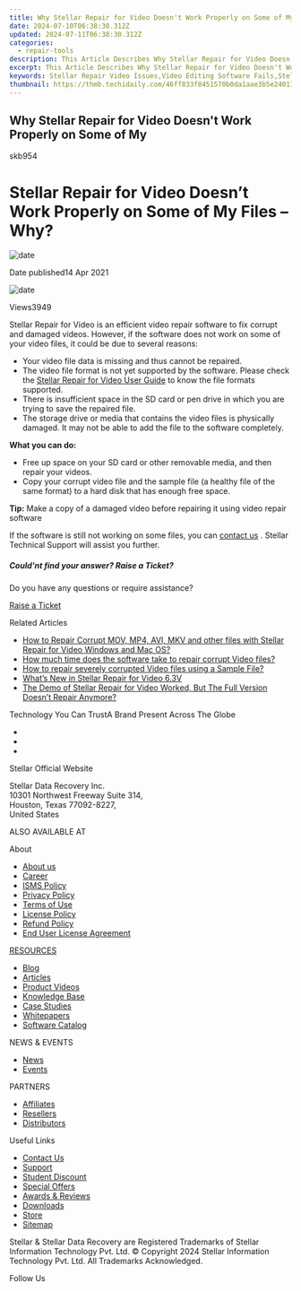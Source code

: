```yaml
---
title: Why Stellar Repair for Video Doesn't Work Properly on Some of My ...
date: 2024-07-10T06:38:30.312Z
updated: 2024-07-11T06:38:30.312Z
categories:
  - repair-tools
description: This Article Describes Why Stellar Repair for Video Doesn't Work Properly on Some of My ...
excerpt: This Article Describes Why Stellar Repair for Video Doesn't Work Properly on Some of My ...
keywords: Stellar Repair Video Issues,Video Editing Software Fails,Stellar Video Repair Expertise,Optimal Video Editing Solutions,Stellar Repair Services Effectiveness,How to Fix Video Editing Errors,Comparative Analysis
thumbnail: https://thmb.techidaily.com/46ff833f8451570b0da1aae3b5e240178f5309a157b985bbd215b7fa3c985379.jpg
---
```


## Why Stellar Repair for Video Doesn't Work Properly on Some of My

skb954

# Stellar Repair for Video Doesn’t Work Properly on Some of My Files – Why?

![date](https://cdn-cmlep.nitrocdn.com/DLSjJVyzoVcUgUSBlgyEUoGMDKLbWXQr/assets/images/optimized/rev-636f8fd/www.stellarinfo.com/support/kb/asset/frontend/images/date.png)

 Date published14 Apr 2021

![date](https://cdn-cmlep.nitrocdn.com/DLSjJVyzoVcUgUSBlgyEUoGMDKLbWXQr/assets/images/optimized/rev-636f8fd/www.stellarinfo.com/support/kb/asset/frontend/images/view.png)

 Views3949

 Stellar Repair for Video is an efficient video repair software to fix corrupt and damaged videos. However, if the software does not work on some of your video files, it could be due to several reasons:

* Your video file data is missing and thus cannot be repaired.
* The video file format is not yet supported by the software. Please check the [Stellar Repair for Video User Guide](https://tools.techidaily.com/stellardata-recovery/buy-now/) to know the file formats supported.
* There is insufficient space in the SD card or pen drive in which you are trying to save the repaired file.
* The storage drive or media that contains the video files is physically damaged. It may not be able to add the file to the software completely.

**What you can do:**

* Free up space on your SD card or other removable media, and then repair your videos.
* Copy your corrupt video file and the sample file (a healthy file of the same format) to a hard disk that has enough free space.

**Tip:** Make a copy of a damaged video before repairing it using video repair software

 If the software is still not working on some files, you can [contact us](https://www.stellarinfo.com/contact/contact-us.php) . Stellar Technical Support will assist you further.

##### Could'nt find your answer? Raise a Ticket?

Do you have any questions or require assistance?

[Raise a Ticket](https://tickets.stellarinfo.com/portal/en/signin)

Related Articles

* [How to Repair Corrupt MOV, MP4, AVI, MKV and other files with Stellar Repair for Video Windows and Mac OS?](how-to-fix-corrupt-quicktime-mov-file)
* [How much time does the software take to repair corrupt Video files?](time-take-to-repair-corrupt-video-files)
* [How to repair severely corrupted Video files using a Sample File?](corrupted-video-repair-using-sample-file)
* [What’s New in Stellar Repair for Video 6.3V](new-stellar-phoenix-video-repair-more-powerful)
* [The Demo of Stellar Repair for Video Worked, But The Full Version Doesn’t Repair Anymore?](demo-worked-full-version-does-not-repair)

 Technology You Can TrustA Brand Present Across The Globe

* [](https://www.stellarinfo.com/images/v7/ISO-27001-2013-Certificate.pdf)
* [](https://www.stellarinfo.com/images/v7/ISO-9001-2008Certificate.pdf)
* [](https://tools.techidaily.com/stellardata-recovery/buy-now/)

 Stellar Official Website

 Stellar Data Recovery Inc.  
 10301 Northwest Freeway Suite 314,  
 Houston, Texas 77092-8227,  
 United States

 ALSO AVAILABLE AT

 About

* [About us](https://tools.techidaily.com/stellardata-recovery/buy-now/)
* [Career](https://tools.techidaily.com/stellardata-recovery/buy-now/)
* [ISMS Policy](https://tools.techidaily.com/stellardata-recovery/buy-now/)
* [Privacy Policy](https://tools.techidaily.com/stellardata-recovery/buy-now/)
* [Terms of Use](https://tools.techidaily.com/stellardata-recovery/buy-now/)
* [License Policy](https://www.stellarinfo.com/software-licensing-usage.php)
* [Refund Policy](https://tools.techidaily.com/stellardata-recovery/buy-now/)
* [End User License Agreement](https://tools.techidaily.com/stellardata-recovery/buy-now/)

[RESOURCES](https://tools.techidaily.com/stellardata-recovery/buy-now/)

* [Blog](https://tools.techidaily.com/stellardata-recovery/buy-now/)
* [Articles](https://tools.techidaily.com/stellardata-recovery/buy-now/)
* [Product Videos](https://tools.techidaily.com/stellardata-recovery/buy-now/)
* [Knowledge Base](https://tools.techidaily.com/stellardata-recovery/buy-now/)
* [Case Studies](https://tools.techidaily.com/stellardata-recovery/buy-now/)
* [Whitepapers](https://tools.techidaily.com/stellardata-recovery/buy-now/)
* [Software Catalog](https://tools.techidaily.com/stellardata-recovery/buy-now/)

 NEWS & EVENTS

* [News](https://tools.techidaily.com/stellardata-recovery/buy-now/)
* [Events](https://www.stellarinfo.com/affiliate-summit/affiliate-summit.php)

 PARTNERS

* [Affiliates](https://tools.techidaily.com/stellardata-recovery/buy-now/)
* [Resellers](https://tools.techidaily.com/stellardata-recovery/buy-now/)
* [Distributors](https://tools.techidaily.com/stellardata-recovery/buy-now/)

 Useful Links

* [Contact Us](https://www.stellarinfo.com/contact/contact-us.php)
* [Support](https://tools.techidaily.com/stellardata-recovery/buy-now/)
* [Student Discount](https://www.stellarinfo.com/student-discount/)
* [Special Offers](https://tools.techidaily.com/stellardata-recovery/buy-now/)
* [Awards & Reviews](https://tools.techidaily.com/stellardata-recovery/buy-now/)
* [Downloads](https://www.stellarinfo.com/download.php)
* [Store](https://tools.techidaily.com/stellardata-recovery/buy-now/)
* [Sitemap](https://www.stellarinfo.com/sitemap.php)

 Stellar & Stellar Data Recovery are Registered Trademarks of Stellar Information Technology Pvt. Ltd. © Copyright 2024 Stellar Information Technology Pvt. Ltd. All Trademarks Acknowledged.

Follow Us [](https://www.facebook.com/stellardata) [](https://twitter.com/stellarinfo) [](https://www.linkedin.com/company/stellardatarecovery/) [](https://www.youtube.com/c/stellardatarecovery)

<ins class="adsbygoogle"
     style="display:block"
     data-ad-format="autorelaxed"
     data-ad-client="ca-pub-7571918770474297"
     data-ad-slot="1223367746"></ins>



<ins class="adsbygoogle"
     style="display:block"
     data-ad-client="ca-pub-7571918770474297"
     data-ad-slot="8358498916"
     data-ad-format="auto"
     data-full-width-responsive="true"></ins>


